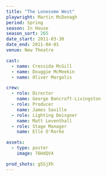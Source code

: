 ```yaml
---
title: "The Lonesome West"
playwright: Martin McDonagh
period: Spring
season: In House
season_sort: 265
date_start: 2011-03-30
date_end: 2011-04-01
venue: New Theatre

cast:
  - name: Cressida McGill
  - name: Douggie McMeekin
  - name: Oliver Margolis

crew:
  - role: Director
    name: George Bancroft-Livingston
  - role: Producer
    name: James Saville
  - role: Lighting Deisgner
    name: Matt Leventhall
  - role: Stage Manager
    name: Elle O'Rorke

assets:
  - type: poster
    image: 76HdQV4

prod_shots: gSSjXh
---
```

